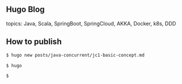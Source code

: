 ## Hugo Blog

topics: Java, Scala, SpringBoot, SpringCloud, AKKA, Docker, k8s, DDD

## How to publish

```bash
$ hugo new posts/java-concurrent/jc1-basic-concept.md

$ hugo

$ 


